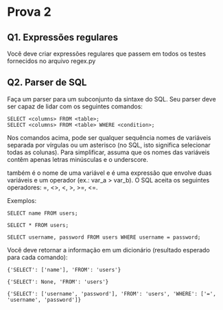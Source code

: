 Prova 2
=======

## Q1. Expressões regulares

Você deve criar expressões regulares que passem em todos os testes fornecidos
no arquivo regex.py


## Q2. Parser de SQL

Faça um parser para um subconjunto da sintaxe do SQL. Seu parser deve ser capaz
de lidar com os seguintes comandos:

    SELECT <columns> FROM <table>;
    SELECT <columns> FROM <table> WHERE <condition>;

Nos comandos acima, <columns> pode ser qualquer sequência nomes de variáveis 
separada por vírgulas ou um asterisco (no SQL, isto significa selecionar todas
as colunas). Para simplificar, assuma que os nomes das variáveis contêm apenas 
letras minúsculas e o underscore.

<table> também é o nome de uma variável e <condition> é uma expressão que 
envolve duas variáveis e um operador (ex.: var_a > var_b). O SQL aceita os
seguintes operadores: =, <>, <, >, >=, <=.

Exemplos:

    SELECT name FROM users;
    
    SELECT * FROM users;
    
    SELECT username, password FROM users WHERE username = password; 


Você deve retornar a informação em um dicionário (resultado esperado para cada
comando):

    {'SELECT': ['name'], 'FROM': 'users'}

    {'SELECT': None, 'FROM': 'users'}
    
    {'SELECT': ['username', 'password'], 'FROM': 'users', 'WHERE': ['=', 'username', 'password']}
    
